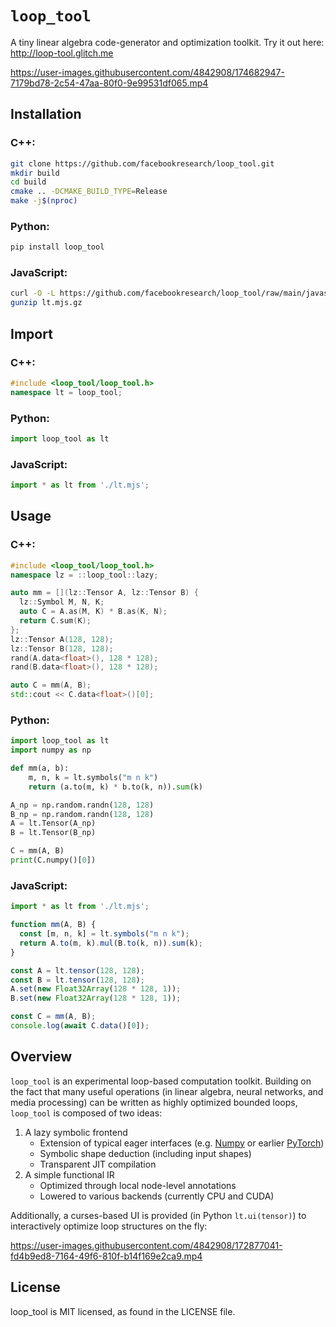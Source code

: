 # `loop_tool`

A tiny linear algebra code-generator and optimization toolkit.  Try it out here: http://loop-tool.glitch.me


https://user-images.githubusercontent.com/4842908/174682947-7179bd78-2c54-47aa-80f0-9e99531df065.mp4



## Installation

### C++:
```bash
git clone https://github.com/facebookresearch/loop_tool.git
mkdir build
cd build
cmake .. -DCMAKE_BUILD_TYPE=Release
make -j$(nproc)
```

### Python:
```bash
pip install loop_tool
```

### JavaScript:
```bash
curl -O -L https://github.com/facebookresearch/loop_tool/raw/main/javascript/lt.mjs.gz
gunzip lt.mjs.gz
```

## Import
### C++:
```cpp
#include <loop_tool/loop_tool.h>
namespace lt = loop_tool;
```
### Python:
```python
import loop_tool as lt
```
### JavaScript:
```javascript
import * as lt from './lt.mjs';
```

## Usage

### C++:
```cpp
#include <loop_tool/loop_tool.h>
namespace lz = ::loop_tool::lazy;

auto mm = [](lz::Tensor A, lz::Tensor B) {
  lz::Symbol M, N, K;
  auto C = A.as(M, K) * B.as(K, N);
  return C.sum(K);
};
lz::Tensor A(128, 128);
lz::Tensor B(128, 128);
rand(A.data<float>(), 128 * 128);
rand(B.data<float>(), 128 * 128);

auto C = mm(A, B);
std::cout << C.data<float>()[0];
```

### Python:
```python
import loop_tool as lt
import numpy as np

def mm(a, b):
    m, n, k = lt.symbols("m n k")
    return (a.to(m, k) * b.to(k, n)).sum(k)

A_np = np.random.randn(128, 128)
B_np = np.random.randn(128, 128)
A = lt.Tensor(A_np)
B = lt.Tensor(B_np)

C = mm(A, B)
print(C.numpy()[0])
```
### JavaScript:
```javascript
import * as lt from './lt.mjs';

function mm(A, B) {
  const [m, n, k] = lt.symbols("m n k");
  return A.to(m, k).mul(B.to(k, n)).sum(k);
}

const A = lt.tensor(128, 128);
const B = lt.tensor(128, 128);
A.set(new Float32Array(128 * 128, 1));
B.set(new Float32Array(128 * 128, 1));

const C = mm(A, B);
console.log(await C.data()[0]);
```

## Overview

`loop_tool` is an experimental loop-based computation toolkit.
Building on the fact that many useful operations (in linear algebra, neural networks, and media processing)
can be written as highly optimized bounded loops,
`loop_tool` is composed of two ideas:

1. A lazy symbolic frontend
    - Extension of typical eager interfaces (e.g. [Numpy](https://numpy.org) or earlier [PyTorch](https://pytorch.org))
    - Symbolic shape deduction (including input shapes)
    - Transparent JIT compilation
2. A simple functional IR
    - Optimized through local node-level annotations
    - Lowered to various backends (currently CPU and CUDA)

Additionally, a curses-based UI is provided (in Python `lt.ui(tensor)`) to interactively optimize loop structures on the fly:

https://user-images.githubusercontent.com/4842908/172877041-fd4b9ed8-7164-49f6-810f-b14f169e2ca9.mp4


## License

loop_tool is MIT licensed, as found in the LICENSE file.
